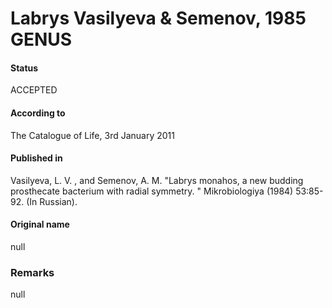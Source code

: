 # Labrys Vasilyeva & Semenov, 1985 GENUS

#### Status
ACCEPTED

#### According to
The Catalogue of Life, 3rd January 2011

#### Published in
Vasilyeva, L. V. , and Semenov, A. M. "Labrys monahos, a new budding prosthecate bacterium with radial symmetry. " Mikrobiologiya (1984) 53:85-92. (In Russian).

#### Original name
null

### Remarks
null